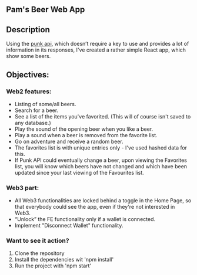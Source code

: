 ## Pam's Beer Web App

## Description

Using the [punk api](https://punkapi.com/), which doesn’t require a key to use and provides a lot of information in its responses, I've created a rather simple React app, which show some beers.

## Objectives:

### Web2 features:

- Listing of some/all beers.
- Search for a beer.
- See a list of the items you've favorited. (This will of course isn't saved to any database.)
- Play the sound of the opening beer when you like a beer.
- Play a sound when a beer is removed from the favorite list.
- Go on adventure and receive a random beer.
- The favorites list is with unique entries only - I've used hashed data for this.
- If Punk API could eventually change a beer, upon viewing the Favorites list, you will know which beers have not changed and which have been updated since your last viewing of the Favourites list.

### Web3 part:

- All Web3 functionalities are locked behind a toggle in the Home Page, so that everybody could see the app, even if they're not interested in Web3.
- “Unlock” the FE functionality only if a wallet is connected.
- Implement "Disconnect Wallet" functionality.

### Want to see it action?
1. Clone the repository
2. Install the dependencies wit 'npm install'
3. Run the project with 'npm start'